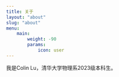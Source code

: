 ```yaml
---
title: 关于
layout: "about"
slug: "about"
menu:
    main: 
        weight: -90
        params:
            icon: user
---
```


我是Colin Lu，清华大学物理系2023级本科生。